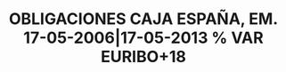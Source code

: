 ---
layout: asset
title: OBLIGACIONES CAJA ESPAÑA, EM. 17-05-2006|17-05-2013 % VAR EURIBO+18
isin: ES0215474216
---